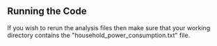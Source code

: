## Running the Code

If you wish to rerun the analysis files then make sure that your working directory contains the "household_power_consumption.txt" file.

